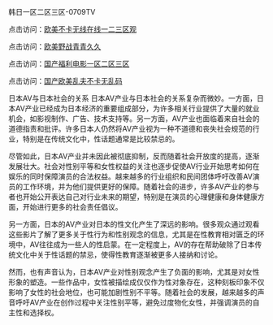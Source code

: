 
韩日一区二区三区-0709TV

点击访问：<a href="https://heiliaowt0d7p.pages.dev">欧美不卡无线在线一二三区观</a>

点击访问：<a href="https://heiliaoga6s9v.pages.dev">欧美野战青青久久</a>

点击访问：<a href="https://heiliaowzu4ur.pages.dev">国产福利电影一区二区三区</a>

点击访问：<a href="https://heiliaoxqkkct.pages.dev">国产欧美乱夫不卡无乱码</a>

日本AV与日本社会的关系
日本AV产业与日本社会的关系复杂而微妙。一方面，日本AV产业已经成为日本经济的重要组成部分，为许多相关行业提供了大量的就业机会，如影视制作、广告、技术支持等。另一方面，AV产业也面临着来自社会的道德指责和批评。许多日本人仍然将AV产业视为一种不道德和丧失社会规范的行业，特别是在传统文化中，性话题通常是比较禁忌的。

尽管如此，日本AV产业并未因此被彻底抑制，反而随着社会开放度的提高，逐渐发展壮大。社会对性别平等和女性权益的关注也逐步促使AV行业开始思考如何在娱乐的同时保障演员的合法权益。越来越多的行业组织和民间团体呼吁改善AV演员的工作环境，并为他们提供更好的保障。随着社会的进步，许多AV产业的参与者也开始公开表达自己对行业未来的期望，特别是在演员的心理健康和身体健康方面，开始进行更多的社会责任倡议。

另一方面，日本的AV产业对日本的性文化产生了深远的影响。很多观众通过观看这些影片了解了更多关于性行为和性别观念的信息，尤其是在性教育相对匮乏的环境中，AV往往成为一些人的性启蒙。在一定程度上，AV的存在帮助破除了日本传统文化中关于性话题的禁忌，使得性教育逐渐被更多人接纳和讨论。

然而，也有声音认为，日本AV产业对性别观念产生了负面的影响，尤其是对女性形象的塑造。一些作品中，女性被描绘成仅仅作为性对象存在，这种刻板印象不仅影响了女性的社会地位，也可能加剧性别不平等。随着社会的发展，越来越多的声音呼吁AV产业在创作过程中关注性别平等，避免过度物化女性，并强调演员的自主性和选择权。

<span style="display:none;">[Canonical link]( https://github.com/ki20250709/10237 ）</span>
